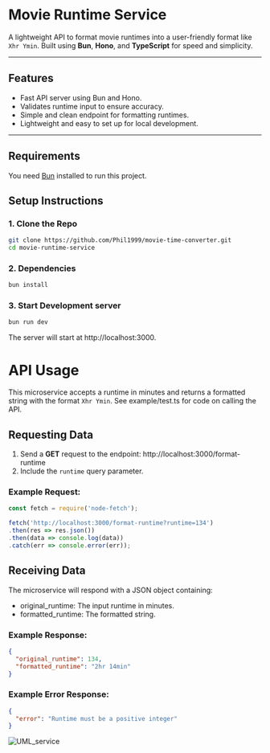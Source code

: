 # Movie Runtime Service

A lightweight API to format movie runtimes into a user-friendly format like `Xhr Ymin`. Built using **Bun**, **Hono**, and **TypeScript** for speed and simplicity.

---

## Features
- Fast API server using Bun and Hono.
- Validates runtime input to ensure accuracy.
- Simple and clean endpoint for formatting runtimes.
- Lightweight and easy to set up for local development.

---

## Requirements
You need [Bun](https://bun.sh) installed to run this project.

## Setup Instructions
### 1. Clone the Repo

```bash
git clone https://github.com/Phil1999/movie-time-converter.git
cd movie-runtime-service
```

### 2. Dependencies

```bash
bun install
```

### 3. Start Development server

```bash
bun run dev
```

The server will start at http://localhost:3000.

# API Usage

This microservice accepts a runtime in minutes and returns a formatted string with the format `Xhr Ymin`. See example/test.ts for code on calling the API.

## Requesting Data
1. Send a **GET** request to the endpoint: http://localhost:3000/format-runtime
2. Include the `runtime` query parameter.

### Example Request:
```javascript
const fetch = require('node-fetch');

fetch('http://localhost:3000/format-runtime?runtime=134')
.then(res => res.json())
.then(data => console.log(data))
.catch(err => console.error(err));
```

## Receiving Data
The microservice will respond with a JSON object containing:
* original_runtime: The input runtime in minutes.
* formatted_runtime: The formatted string.

### Example Response:
```json
{
  "original_runtime": 134,
  "formatted_runtime": "2hr 14min"
}
```
### Example Error Response:
```json
{
  "error": "Runtime must be a positive integer"
}
```


![UML_service](https://github.com/user-attachments/assets/06833472-21d5-47f2-ad19-5b69b1a08995)



